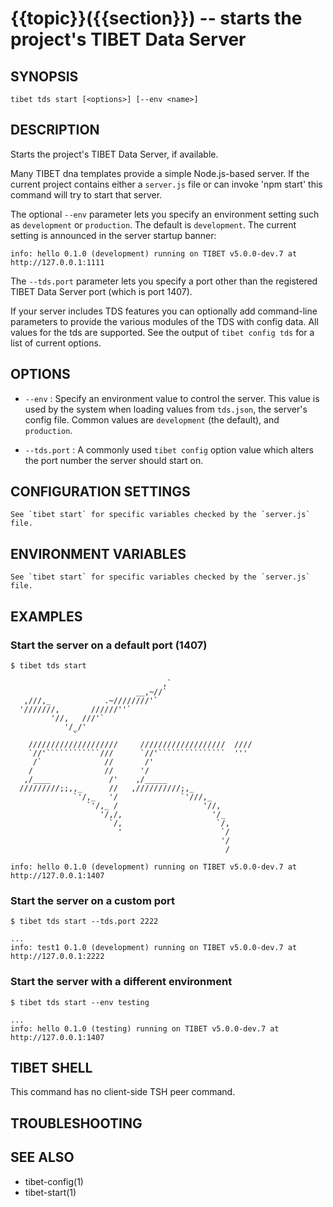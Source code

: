 {{topic}}({{section}}) -- starts the project's TIBET Data Server
=============================================

## SYNOPSIS

`tibet tds start [<options>] [--env <name>]`

## DESCRIPTION

Starts the project's TIBET Data Server, if available.

Many TIBET dna templates provide a simple Node.js-based server. If
the current project contains either a `server.js` file or can invoke
'npm start' this command will try to start that server.

The optional `--env` parameter lets you specify an environment setting
such as `development` or `production`. The default is `development`.
The current setting is announced in the server startup banner:

    info: hello 0.1.0 (development) running on TIBET v5.0.0-dev.7 at http://127.0.0.1:1111

The `--tds.port` parameter lets you specify a port other than
the registered TIBET Data Server port (which is port 1407).

If your server includes TDS features you can optionally add
command-line parameters to provide the various modules of the TDS
with config data. All values for the tds are supported. See the
output of `tibet config tds` for a list of current options.

## OPTIONS

  * `--env` :
    Specify an environment value to control the server. This value is used by
the system when loading values from `tds.json`, the server's config file. Common
values are `development` (the default), and `production`.

  * `--tds.port` :
    A commonly used `tibet config` option value which alters the port number the
server should start on.

## CONFIGURATION SETTINGS

    See `tibet start` for specific variables checked by the `server.js` file.

## ENVIRONMENT VARIABLES

    See `tibet start` for specific variables checked by the `server.js` file.

## EXAMPLES

### Start the server on a default port (1407)

    $ tibet tds start

                                      ,`
                                __,~//`
       ,///,_            .~////////'`
      '///////,       //////''`
             '//,   ///'`
                '/_/'
                  `
        ////////////////////     ///////////////////  ////
        `//'````````````///      `//'```````````````  '''
         /`              //       /'
        /                //      '/
       ,/____             /'    ,/_____
      /////////;;,,_      //   ,//////////;,_
                  `'/,_   '/              `'///,_
                     `'/,_ /                   '//,
                        '/,/,                    '/_
                          `/,                     `/,
                            '                      `/
                                                   '/
                                                    /

    info: hello 0.1.0 (development) running on TIBET v5.0.0-dev.7 at http://127.0.0.1:1407

### Start the server on a custom port

    $ tibet tds start --tds.port 2222

    ...
    info: test1 0.1.0 (development) running on TIBET v5.0.0-dev.7 at http://127.0.0.1:2222

### Start the server with a different environment

    $ tibet tds start --env testing

    ...
    info: hello 0.1.0 (testing) running on TIBET v5.0.0-dev.7 at http://127.0.0.1:1407

## TIBET SHELL

This command has no client-side TSH peer command.

## TROUBLESHOOTING


## SEE ALSO

  * tibet-config(1)
  * tibet-start(1)
